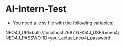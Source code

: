 # AI-Intern-Test

- You need a .env file with the following variables: 

NEO4J_URI=bolt://localhost:7687
NEO4J_USER=neo4j
NEO4J_PASSWORD=your_actual_neo4j_password